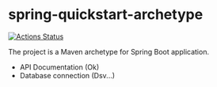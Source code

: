 # spring-quickstart-archetype

[![Actions Status](https://github.com/LeonardoWiest/spring-boot-archetype/workflows/Github%20CI%20Compiler/badge.svg)](https://github.com/LeonardoWiest/spring-boot-archetype/actions)

The project is a Maven archetype for Spring Boot application.

- API Documentation (Ok)
- Database connection (Dsv...)
